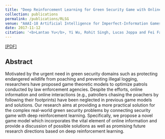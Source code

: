 ```yaml
---
title: "Deep Reinforcement Learning for Green Security Game with Online Information"
collection: publications
permalink: /publications/RLSG
venue: "AAAI-18 Artificial Intelligence for Imperfect-Information Games Workshop"
date: 2017-11-12
citation: '<b>Lantao Yu</b>, Yi Wu, Rohit Singh, Lucas Joppa and Fei Fang. <i>AAAI-18 Artificial Intelligence for Imperfect-Information Games Workshop</i>.'
---  
```


[[PDF]](https://lantaoyu.github.io/files/rlforsg.pdf)

## Abstract
Motivated by the urgent need in green security domains such as protecting endangered wildlife from poaching and preventing illegal logging, researchers have proposed game theoretic models to optimize patrols conducted by law enforcement agencies. Despite the efforts, online information and online interactions (e.g., patrollers chasing the poachers by following their footprints) have been neglected in previous game models and solutions. Our research aims at providing a more practical solution for the complex real-world green security problems by connecting security game with deep reinforcement learning. Specifically, we propose a novel game model which incorporates the vital element of online information and provide a discussion of possible solutions as well as promising future research directions based on deep reinforcement learning.
